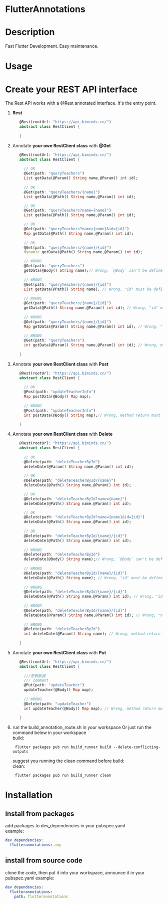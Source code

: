 # FlutterAnnotations


# Description

Fast Flutter Development. Easy maintenance.


# Usage

# Create your REST API interface

The Rest API works with a @Rest annotated interface. It's the entry point.

1. **Rest**

   ```Dart
      @Rest(rootUrl: "https://api.biminds.cn/")
      abstract class RestClient {
        
      }
   ```
2. Annotate **your own RestClient class** with **@Get** 

   ```Dart
      @Rest(rootUrl: "https://api.biminds.cn/")
      abstract class RestClient {
  
        // OK
        @Get(path: "queryTeachers")
        List getData(@Param() String name,@Param() int id);
        
        // OK
        @Get(path: "queryTeachers/{name}")
        List getData(@Path() String name,@Param() int id);

        // OK
        @Get(path: "queryTeachers?name={name}")
        List getData(@Path() String name,@Param() int id);

        // OK
        @Get(path: "queryTeachers?name={name}&id={id}")
        Map getData(@Path() String name,@Param() int id);
     
        // OK
        @Get(path: "queryTeachers/{name}/{id}")
        dynamic getData(@Path() String name,@Param() int id); 

        // WRONG
        @Get(path: "queryTeachers")
        getData(@Body() String name);// Wrong, `@Body` can't be defined in `@Get`.
 
        // WRONG
        @Get(path: "queryTeachers/{name}/{id}")
        List getData(@Path() String name); // Wrong, "id" must be defined with `@Path`.
     
        // WRONG
        @Get(path: "queryTeachers/{name}/{id}")
        getData(@Path() String name,@Param() int id); // Wrong, "id" must be defined with `@Path`.
            
        // WRONG
        @Get(path: "queryTeachers/{name}/{id}")
        Map getData(@Param() String name,@Param() int id); // Wrong, "name"  and "id" must be defined with `@Path`.
         
        // WRONG
        @Get(path: "queryTeachers")
        int getData(@Param() String name,@Param() int id); // Wrong, method return must be Map,List,void,dynamic.
               
      }
   ```   
3. Annotate **your own RestClient class** with **Post**

   ```Dart
      @Rest(rootUrl: "https://api.biminds.cn/")
      abstract class RestClient {
      
        // OK
        @Post(path: "updateTeacherInfo")
        Map postData(@Body() Map map);
     
        // WRONG
        @Post(path: "updateTeacherInfo")
        int postData(@Body() String map);// Wrong, method return must be Map,List,void,dynamic.         
        
      }
   ```   
4. Annotate **your own RestClient class** with **Delete**

   ```Dart
      @Rest(rootUrl: "https://api.biminds.cn/")
      abstract class RestClient {
  
        // OK
        @Delete(path: "deleteTeacherById")
        deleteDate(@Param() String name,@Param() int id);
        
        // OK
        @Delete(path: "deleteTeacherById/{name}")
        deleteDate(@Path() String name,@Param() int id);

        // OK
        @Delete(path: "deleteTeacherById?name={name}")
        deleteDate(@Path() String name,@Param() int id);

        // OK
        @Delete(path: "deleteTeacherById?name={name}&id={id}")
        deleteDate(@Path() String name,@Param() int id);
     
        // OK
        @Delete(path: "deleteTeacherById/{name}/{id}")
        deleteDate(@Path() String name,@Param() int id);
     
        // WRONG
        @Delete(path: "deleteTeacherById")
        deleteDate(@Body() String name);// Wrong, `@Body` can't be defined in `@Delete`.
 
        // WRONG
        @Delete(path: "deleteTeacherById/{name}/{id}")
        deleteDate(@Path() String name); // Wrong, "id" must be defined with `@Path`.
     
        // WRONG
        @Delete(path: "deleteTeacherById/{name}/{id}")
        deleteDate(@Path() String name,@Param() int id); // Wrong, "id" must be defined with `@Path`.
            
        // WRONG
        @Delete(path: "deleteTeacherById/{name}/{id}")
        deleteDate(@Param() String name,@Param() int id); // Wrong, "name"  and "id" must be defined with `@Path`.
              
        // WRONG
        @Delete(path: "deleteTeacherById")
        int deleteDate(@Param() String name); // Wrong, method return must be Map,List,void,dynamic.             
  
      }
   ```   
5. Annotate **your own RestClient class** with **Put**

   ```Dart
      @Rest(rootUrl: "https://api.biminds.cn/")
      abstract class RestClient {
  
        ///更新数据
        /// comment
        @Put(path: "updateTeacher")
        updateTeacher(@Body() Map map);
     
        // WRONG
        @Delete(path: "updateTeacher")
        int updateTeacher(@Body() Map map); // Wrong, method return must be Map,List,void,dynamic.             
       
      }
   ```   
6. run the build_annotation_route.sh in your workspace Or just run the command below in your workspace  
   build:

   ```shell
    flutter packages pub run build_runner build --delete-conflicting-outputs
   ```

   suggest you running the clean command before build:  
    clean:

   ```shell
    flutter packages pub run build_runner clean

# Installation

## install from packages

add packages to dev_dependencies in your pubspec.yaml  
example:

```yaml
dev_dependencies:
  flutterannotations: any
```

## install from source code

clone the code, then put it into your workspace, announce it in your pubspec.yaml
example:

```yaml
dev_dependencies:
  flutterannotations:
    path: flutterannotations
```
  